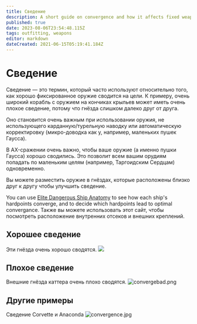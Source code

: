 ```yaml
---
title: Сведение
description: A short guide on convergence and how it affects fixed weapons
published: true
date: 2023-08-06T23:54:48.115Z
tags: outfitting, weapons
editor: markdown
dateCreated: 2021-06-15T05:19:41.184Z
---
```


# Сведение

Сведение — это термин, который часто используют относительно того, как хорошо фиксированное оружие сводится на цели. К примеру, очень широкий корабль с оружием на кончиках крыльев может иметь очень плохое сведение, потому что гнёзда слишком далеко друг от друга.

Оно становится очень важным при использовании оружия, не использующего карданную/турельную наводку или автоматическую корректировку (микро-доводка как у, например, маленьких пушек Гаусса).

В AX-сражении очень важно, чтобы ваше оружие (а именно пушки Гаусса) хорошо сводились. Это позволит всем вашим орудиям попадать по маленьким целям (например, Таргоидским Сердцам) одновременно.

Вы можете разместить оружие в гнёздах, которые расположены близко друг к другу чтобы улучшить сведение.

You can use [Elite Dangerous Ship Anatomy](https://siriuscorp.cc/edsa/) to see how each ship's hardpoints converge, and to decide which hardpoints lead to optimal convergance. Также вы можете использовать этот сайт, чтобы посмотреть расположение внутренних отсеков и внешних креплений.


## Хорошее сведение

Эти гнёзда очень хорошо сводятся. ![](/img/convergegood.png)

## Плохое сведение

Внешние гнёзда каттера очень плохо сводятся. ![convergebad.png](/img/convergebad.png)

## Другие примеры

Сведение Corvette и Anaconda ![convergence.jpg](/img/convergence.jpg)
